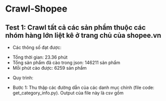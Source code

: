 # Crawl-Shopee
## Test 1:  Crawl tất cả các sản phẩm thuộc các nhóm hàng lớn liệt kê ở trang chủ của shopee.vn
- Các thông số đạt được:
+ Tổng thời gian: 23.36 phút
+ Tổng sản phẩm đã cào trong json: 146211 sản phẩm
+ Mỗi phút cào được: 6259 sản phẩm

- Quy trình:
+ Bước 1: Thu thập các đường dẫn của các danh mục chính (file code: get_category_info.py). Output của file này là csv gồm
